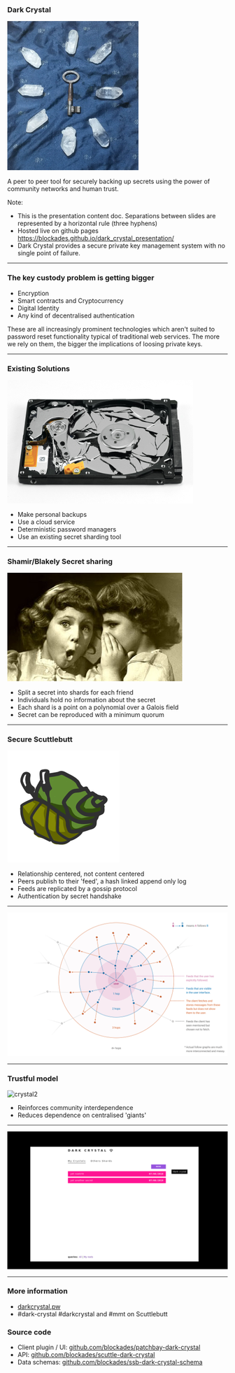 ### Dark Crystal

![key shards](./lib/images/keyshardssm.png)

A peer to peer tool for securely backing up secrets using the power of community networks and human trust.

Note: 
- This is the presentation content doc.  Separations between slides are represented by a horizontal rule (three hyphens)
- Hosted live on github pages https://blockades.github.io/dark_crystal_presentation/
- Dark Crystal provides a secure private key management system with no single point of failure.

---

### The key custody problem is getting bigger

- Encryption
- Smart contracts and Cryptocurrency
- Digital Identity
- Any kind of decentralised authentication

These are all increasingly prominent technologies which aren't suited to password reset functionality typical of traditional web services.  The more we rely on them, the bigger the implications of loosing private keys.

---
### Existing Solutions

![broken hard drive](./lib/images/broken-hard-disk-drive.jpg)

- Make personal backups
- Use a cloud service
- Deterministic password managers
- Use an existing secret sharding tool

---
### Shamir/Blakely Secret sharing

![secret share](./lib/images/secret.jpg)

- Split a secret into shards for each friend
- Individuals hold no information about the secret
- Each shard is a point on a polynomial over a Galois field
- Secret can be reproduced with a minimum quorum
 
---
### Secure Scuttlebutt

![hermies](./lib/images/hermies-256.png) 

- Relationship centered, not content centered
- Peers publish to their 'feed', a hash linked append only log
- Feeds are replicated by a gossip protocol
- Authentication by secret handshake

---

![follow graph](./lib/images/follow_graph.png) 

---

### Trustful model

![crystal2](./lib/images/crystal2.png)

- Reinforces community interdependence
- Reduces dependence on centralised 'giants'

---
![dc3](./lib/images/dark-crystal-3.gif)

---
### More information

- [darkcrystal.pw](https://darkcrystal.pw)
- #dark-crystal #darkcrystal and #mmt on Scuttlebutt

### Source code

- Client plugin / UI: [github.com/blockades/patchbay-dark-crystal](https://github.com/blockades/patchbay-dark-crystal)
- API:  [github.com/blockades/scuttle-dark-crystal](http://github.com/blockades/scuttle-dark-crystal)
- Data schemas: [github.com/blockades/ssb-dark-crystal-schema](https://github.com/blockades/ssb-dark-crystal-schema)
